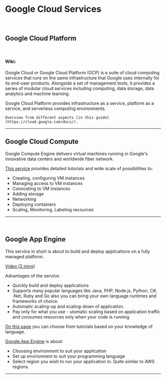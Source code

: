 # Google Cloud Services

<br>

## Google Cloud Platform

<br>

#### Wiki: 

Google Cloud or Google Cloud Platform (GCP) is a suite of cloud computing services 
that runs on the same infrastructure that Google uses internally for its end-user products.
Alongside a set of management tools, it provides a series of modular cloud services including computing, 
data storage, data analytics and machine learning.

Google Cloud Platform provides infrastructure as a service, platform as a service, and serverless computing environments.

```
Overview from different aspects [in this guide](https://cloud.google.com/docs/).
```

---

## Google Cloud Compute

Google Compute Engine delivers virtual machines running in Google's innovative data centers and worldwide fiber network. 

[This service](https://cloud.google.com/compute/docs/how-to) provides detailed tutorials and wide scale of possibilities to:
 * Creating, configuring VM instances
 * Managing access to VM instances
 * Connceting to VM instances
 * Adding storage
 * Networking
 * Deploying containers
 * Scaling, Monitoring, Labeling recources
 
 ---
 
 <br>
 
 ## Google App Engine
 
 This service in short is about to build and deploy applications on a fully managed platform.
 
 [Video (2 mins)](https://www.youtube.com/watch?v=2PRciDpqpko&autoplay=1)
 
 Advantages of the service: 
  * Quickly build and deploy applications
  * Supports many popular languages like Java, PHP, Node.js, Python, C#, .Net, Ruby and Go 
    also you can bring your own language runtimes and frameworks of choice.
  * Automatic scaling-up and scaling-down of application.
  * Pay only for what you use - utomatic scaling based on application traffic and consumes resources only when your code is running
  
[On this page](https://cloud.google.com/appengine/docs/) you can choose from tutorials based on your knowledge of language.
 
[Google App Engine](https://cloud.google.com/appengine/docs/) is about:
 * Choosing environment to suit your application
 * Set up environment to suit your programming language
 * Select region you wish to run your application in. Quite similar to AWS regions. 
 
 ---
 
 <br>
 
 
